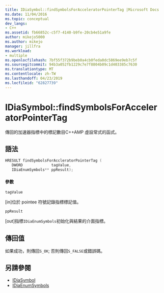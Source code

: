 ```yaml
---
title: IDiaSymbol::findSymbolsForAcceleratorPointerTag |Microsoft Docs
ms.date: 11/04/2016
ms.topic: conceptual
dev_langs:
- C++
ms.assetid: fb66852c-c5f7-4140-b9fe-20cb4e51a9fe
author: mikejo5000
ms.author: mikejo
manager: jillfra
ms.workload:
- multiple
ms.openlocfilehash: 7bf55f372b9beb0a4cb0feda0dc5869ee9eb7c5f
ms.sourcegitcommit: 94b3a052fb1229c7e7f8804b09c1d403385c7630
ms.translationtype: MT
ms.contentlocale: zh-TW
ms.lasthandoff: 04/23/2019
ms.locfileid: "62827739"
---
```

# <a name="idiasymbolfindsymbolsforacceleratorpointertag"></a>IDiaSymbol::findSymbolsForAcceleratorPointerTag
傳回的加速器指標中的標記數目C++AMP 虛設常式的函式。

## <a name="syntax"></a>語法

```C++
HRESULT findSymbolsForAccleratorPointerTag (
   DWORD             tagValue,
   IDiaEnumSymbols** ppResult);
```

#### <a name="parameters"></a>參數
 `tagValue`

[in]位於 pointee 符號記錄指標標記值。

 `ppResult`

[out]指標`IDiaEnumSymbols`初始化與結果的介面指標。

## <a name="return-value"></a>傳回值
 如果成功，則傳回`S_OK`; 否則傳回`S_FALSE`或錯誤碼。

## <a name="see-also"></a>另請參閱
- [IDiaSymbol](../../debugger/debug-interface-access/idiasymbol.md)
- [IDiaEnumSymbols](../../debugger/debug-interface-access/idiaenumsymbols.md)